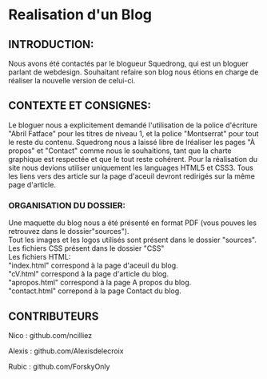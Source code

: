 # Realisation d'un Blog

## INTRODUCTION:

Nous avons été contactés par le blogueur Squedrong, qui est un bloguer parlant de webdesign.
Souhaitant refaire son blog nous étions en charge de réaliser la nouvelle version de celui-ci.


## CONTEXTE ET CONSIGNES:

Le bloguer nous a explicitement demandé l'utilisation de la police d'écriture "Abril Fatface" 
pour les titres de niveau 1, et la police "Montserrat" pour tout le reste du contenu.
Squedrong nous a laissé libre de lréaliser les pages "À propos" et "Contact" comme nous le souhaitions, tant
que la charte graphique est respectée et que le tout reste cohérent.
Pour la réalisation du site nous devions utiliser uniquement les languages HTML5 et CSS3.
Tous les liens vers des article sur la page d'aceuil devront redirigés sur la même page d'article.

### ORGANISATION DU DOSSIER:  

Une maquette du blog nous a été présenté en format PDF (vous pouves les retrouvez dans le dossier"sources").    
Tout les images et les logos utilisés sont présent dans le dossier "sources".  
Les fichiers CSS présent dans le dossier "CSS"    
Les fichiers HTML:  
"index.html" correspond à la page d'aceuil du blog.  
"cV.html" correspond à la page d'article du blog.  
"apropos.html" correspond à la page A propos du blog.  
"contact.html" correpond à la page Contact du blog.



## CONTRIBUTEURS

Nico : github.com/ncilliez  

Alexis : github.com/Alexisdelecroix  

Rubic : github.com/ForskyOnly

